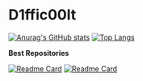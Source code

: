 # D1ffic00lt
[![Anurag's GitHub stats](https://github-readme-stats.vercel.app/api?username=D1ffic00lt)](https://github.com/D1ffic00lt/reladdons)
[![Top Langs](https://github-readme-stats.vercel.app/api/top-langs/?username=D1ffic00lt&layout=compact)](https://github.com/D1ffic00lt/algorithms)

**Best Repositories**

[![Readme Card](https://github-readme-stats.vercel.app/api/pin/?username=D1ffic00lt&repo=reladdons)](https://github.com/D1ffic00lt/reladdons)
[![Readme Card](https://github-readme-stats.vercel.app/api/pin/?username=D1ffic00lt&repo=algorithms)](https://github.com/D1ffic00lt/algorithms)

